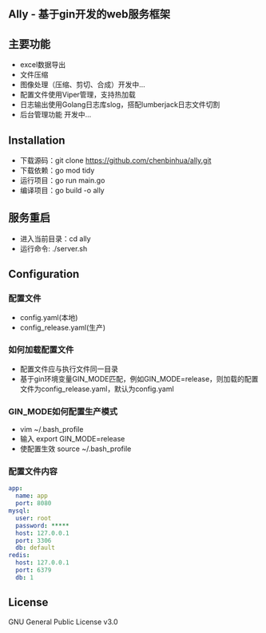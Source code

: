 ## Ally - 基于gin开发的web服务框架

## 主要功能
- excel数据导出
- 文件压缩
- 图像处理（压缩、剪切、合成）开发中...
- 配置文件使用Viper管理，支持热加载
- 日志输出使用Golang日志库slog，搭配lumberjack日志文件切割
- 后台管理功能 开发中...

## Installation
- 下载源码：git clone https://github.com/chenbinhua/ally.git
- 下载依赖：go mod tidy
- 运行项目：go run main.go
- 编译项目：go build -o ally

## 服务重启
- 进入当前目录：cd ally
- 运行命令: ./server.sh

## Configuration
### 配置文件
- config.yaml(本地)
- config_release.yaml(生产)
### 如何加载配置文件
- 配置文件应与执行文件同一目录
- 基于gin环境变量GIN_MODE匹配，例如GIN_MODE=release，则加载的配置文件为config_release.yaml，默认为config.yaml
### GIN_MODE如何配置生产模式
- vim ~/.bash_profile
- 输入 export GIN_MODE=release
- 使配置生效 source ~/.bash_profile  
### 配置文件内容
```yaml
app:
  name: app
  port: 8080
mysql:
  user: root
  password: *****
  host: 127.0.0.1
  port: 3306
  db: default
redis:
  host: 127.0.0.1
  port: 6379
  db: 1
```


## License
GNU General Public License v3.0
